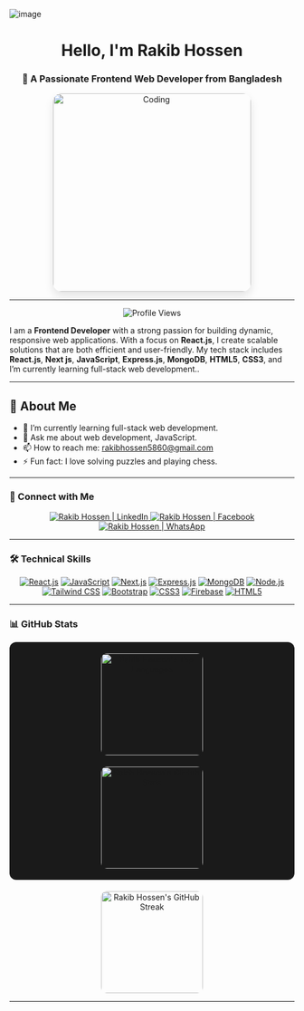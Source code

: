 ![image](https://i.ibb.co/Km0T9Rf/Front-end.png)
<h1 align="center">Hello, I'm Rakib Hossen</h1> 
<h3 align="center">🚀 A Passionate Frontend Web Developer from Bangladesh</h3>

<div align="center">
  <img src="https://github.com/RakibHossen678/RakibHossen678/assets/149133972/2352e062-6e47-4107-a61e-8386eb2bf6e7" alt="Coding" width="350" style="border-radius: 15px; box-shadow: 0px 8px 16px rgba(0,0,0,0.1);"/>
</div>

---

<p align="center">
  <img src="https://komarev.com/ghpvc/?username=rakibhossen678&label=PROFILE%20VIEWS&color=FF5733&style=for-the-badge" alt="Profile Views" />
</p>

I am a **Frontend Developer** with a strong passion for building dynamic, responsive web applications. With a focus on **React.js**, I create scalable solutions that are both efficient and user-friendly. My tech stack includes **React.js**, **Next js**, **JavaScript**, **Express.js**, **MongoDB**, **HTML5**, **CSS3**, and I’m currently learning full-stack web development..

---

## 🚀 About Me
- 🌱 I’m currently learning full-stack web development.
- 💬 Ask me about web development, JavaScript.
- 📫 How to reach me: [rakibhossen5860@gmail.com](mailto:rakibhossen5860@gmail.com) 
- ⚡ Fun fact: I love solving puzzles and playing chess.

---

### 🤝 Connect with Me

<p align="center">
  <a href="https://www.linkedin.com/in/hossen-rakib/" target="_blank">
    <img src="https://img.shields.io/badge/LinkedIn-0A66C2?style=for-the-badge&logo=linkedin&logoColor=white" alt="Rakib Hossen | LinkedIn" />
  </a>
  <a href="https://www.facebook.com/profile.php?id=100056015882794" target="_blank">
    <img src="https://img.shields.io/badge/Facebook-1877F2?style=for-the-badge&logo=facebook&logoColor=white" alt="Rakib Hossen | Facebook" />
  </a>
  <a href="https://wa.me/01933796400" target="_blank">
    <img src="https://img.shields.io/badge/WhatsApp-25D366?style=for-the-badge&logo=whatsapp&logoColor=white" alt="Rakib Hossen | WhatsApp" />
  </a>
</p>

---

### 🛠️ Technical Skills

<p align="center">
  <a href="https://reactjs.org/" target="_blank"><img src="https://img.icons8.com/color/48/000000/react-native.png" alt="React.js" /></a>
  <a href="https://developer.mozilla.org/en-US/docs/Web/JavaScript" target="_blank"><img src="https://img.icons8.com/color/48/000000/javascript.png" alt="JavaScript" /></a>
  <a href="https://nextjs.org/" target="_blank"><img src="https://img.icons8.com/fluency/48/000000/nextjs.png" alt="Next.js" /></a>
  <a href="https://expressjs.com" target="_blank"><img src="https://img.icons8.com/ios/50/000000/express-js.png" alt="Express.js" /></a>
  <a href="https://www.mongodb.com/" target="_blank"><img src="https://img.icons8.com/color/48/000000/mongodb.png" alt="MongoDB" /></a>
  <a href="https://nodejs.org" target="_blank"><img src="https://img.icons8.com/color/48/000000/nodejs.png" alt="Node.js" /></a>
  <a href="https://tailwindcss.com/" target="_blank"><img src="https://img.icons8.com/color/48/000000/tailwindcss.png" alt="Tailwind CSS" /></a>
  <a href="https://getbootstrap.com" target="_blank"><img src="https://img.icons8.com/color/48/000000/bootstrap.png" alt="Bootstrap" /></a>
  <a href="https://www.w3schools.com/css/" target="_blank"><img src="https://img.icons8.com/color/48/000000/css3.png" alt="CSS3" /></a>
  <a href="https://firebase.google.com/" target="_blank"><img src="https://img.icons8.com/color/48/000000/firebase.png" alt="Firebase" /></a>
  <a href="https://www.w3.org/html/" target="_blank"><img src="https://img.icons8.com/color/48/000000/html-5.png" alt="HTML5" /></a>
</p>

---

### 📊 GitHub Stats

<div align="center" style="display: grid; grid-template-columns: repeat(auto-fit, minmax(300px, 1fr)); gap: 20px; padding: 20px; background-color: #1A1A1A; border-radius: 12px;">
  <a href="https://github.com/RakibHossen678" style="text-decoration: none;">
    <img height="180em" style="border-radius: 10px;" src="https://github-readme-stats.vercel.app/api/top-langs?username=rakibhossen678&count_private=true&show_icons=true&theme=radical&locale=en&layout=compact&title_color=FF4500&text_color=FFFFFF" alt="Rakib Hossen's Top Languages" />
  </a>
  <a href="https://github.com/RakibHossen678" style="text-decoration: none;">
    <img height="180em" style="border-radius: 10px;" src="https://github-readme-stats.vercel.app/api?username=rakibhossen678&count_private=true&show_icons=true&theme=radical&locale=en&title_color=FF4500&text_color=FFFFFF" alt="Rakib Hossen's GitHub Stats" />
  </a>
</div>

<div align="center" style="padding-top: 20px;">
  <a href="https://github.com/RakibHossen678" style="text-decoration: none;">
    <img height="180em" style="border-radius: 10px;" src="https://github-readme-streak-stats.herokuapp.com/?user=rakibhossen678&theme=radical&ring=FF4500&fire=FF4500&currStreakLabel=FFFFFF&sideLabels=FFFFFF" alt="Rakib Hossen's GitHub Streak" />
  </a>
</div>

---
